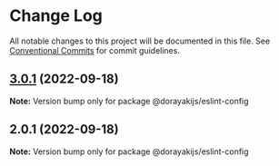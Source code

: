 # Change Log

All notable changes to this project will be documented in this file.
See [Conventional Commits](https://conventionalcommits.org) for commit guidelines.

## [3.0.1](https://github.com/dorayakijs/eslint-config/compare/@dorayakijs/eslint-config@2.0.1...@dorayakijs/eslint-config@3.0.1) (2022-09-18)

**Note:** Version bump only for package @dorayakijs/eslint-config






## 2.0.1 (2022-09-18)

**Note:** Version bump only for package @dorayakijs/eslint-config
